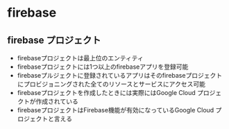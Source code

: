 # firebase

## firebase プロジェクト

- firebaseプロジェクトは最上位のエンティティ
- firebaseプロジェクトには1つ以上のfirebaseアプリを登録可能
- firebaseプルジェクトに登録されているアプリはそのfirebaseプロジェクトにプロビジョニングされた全てのリソースとサービスにアクセス可能
- firebaseプロジェクトを作成したときには実際にはGoogle Cloud プロジェクトが作成されている
- firebaseプロジェクトはFirebase機能が有効になっているGoogle Cloud プロジェクトと言える